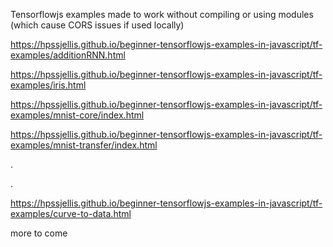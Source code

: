 

Tensorflowjs examples made to work without compiling or using modules (which cause CORS issues if used locally)



https://hpssjellis.github.io/beginner-tensorflowjs-examples-in-javascript/tf-examples/additionRNN.html


https://hpssjellis.github.io/beginner-tensorflowjs-examples-in-javascript/tf-examples/iris.html


https://hpssjellis.github.io/beginner-tensorflowjs-examples-in-javascript/tf-examples/mnist-core/index.html


https://hpssjellis.github.io/beginner-tensorflowjs-examples-in-javascript/tf-examples/mnist-transfer/index.html

.




.





https://hpssjellis.github.io/beginner-tensorflowjs-examples-in-javascript/tf-examples/curve-to-data.html






more to come
